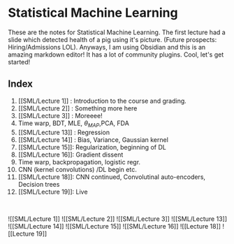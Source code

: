 # Statistical Machine Learning
These are the notes for Statistical Machine Learning. The first lecture had a slide which detected health of a pig using it's picture. (Future prospects: Hiring/Admissions LOL). Anyways, I am using Obsidian and this is an amazing markdown editor! It has a lot of community plugins. Cool, let's get started!

## Index
1. [[SML/Lecture 1]] : Introduction to the course and grading.
2. [[SML/Lecture 2]] : Something more here
3. [[SML/Lecture 3]] : Moreeee!
4. Time warp, BDT, MLE, $\theta_{MAP}$,PCA, FDA
5. [[SML/Lecture 13]] : Regression
6. [[SML/Lecture 14]] : Bias, Variance, Gaussian kernel
7. [[SML/Lecture 15]]: Regularization, beginning of DL
8. [[SML/Lecture 16]]: Gradient dissent
9. Time warp, backpropagation, logistic regr.
10. CNN (kernel convolutions) /DL begin etc.
11. [[SML/Lecture 18]]: CNN continued, Convolutinal auto-encoders, Decision trees
12. [[SML/Lecture 19]]: Live

<br>

![[SML/Lecture 1]]
![[SML/Lecture 2]]
![[SML/Lecture 3]]
![[SML/Lecture 13]]
![[SML/Lecture 14]]
![[SML/Lecture 15]]
![[SML/Lecture 16]]
![[Lecture 18]]
![[Lecture 19]]